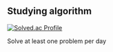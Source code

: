 ## Studying algorithm

[![Solved.ac Profile](http://mazassumnida.wtf/api/v2/generate_badge?boj=help0304)](https://solved.ac/help0304/)

Solve at least one problem per day
